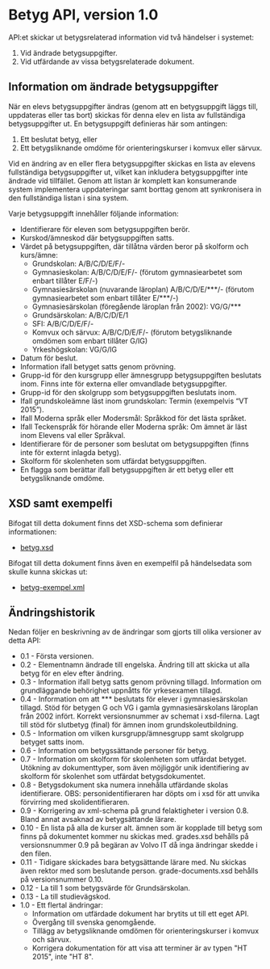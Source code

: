 Betyg API, version 1.0
======================
API:et skickar ut betygsrelaterad information vid två händelser i systemet:

1. Vid ändrade betygsuppgifter.
2. Vid utfärdande av vissa betygsrelaterade dokument.

Information om ändrade betygsuppgifter
--------------------------------------
När en elevs betygsuppgifter ändras (genom att en betygsuppgift läggs till, uppdateras eller tas bort) skickas för denna elev en lista av fullständiga betygsuppgifter ut. En betygsuppgift definieras här som antingen:

1. Ett beslutat betyg, eller
2. Ett betygsliknande omdöme för orienteringskurser i komvux eller särvux.

Vid en ändring av en eller flera betygsuppgifter skickas en lista av elevens fullständiga betygsuppgifter ut, vilket kan inkludera betygsuppgifter inte ändrade vid tillfället. Genom att listan är komplett kan konsumerande system implementera uppdateringar samt borttag genom att synkronisera in den fullständiga listan i sina system.

Varje betygsuppgift innehåller följande information:

- Identifierare för eleven som betygsuppgiften berör.
- Kurskod/ämneskod där betygsuppgiften satts.
- Värdet på betygsuppgiften, där tillåtna värden beror på skolform och kurs/ämne:
  - Grundskolan: A/B/C/D/E/F/-
  - Gymnasieskolan: A/B/C/D/E/F/- (förutom gymnasiearbetet som enbart tillåter E/F/-)
  - Gymnasiesärskolan (nuvarande läroplan) A/B/C/D/E/\*\*\*/- (förutom gymnasiearbetet som enbart tillåter E/\*\*\*/-)
  - Gymnasiesärskolan (föregående läroplan från 2002): VG/G/\*\*\*
  - Grundsärskolan: A/B/C/D/E/1
  - SFI: A/B/C/D/E/F/-
  - Komvux och särvux: A/B/C/D/E/F/- (förutom betygsliknande omdömen som enbart tillåter G/IG)
  - Yrkeshögskolan: VG/G/IG
- Datum för beslut.
- Information ifall betyget satts genom prövning.
- Grupp-id för den kursgrupp eller ämnesgrupp betygsuppgiften beslutats inom. Finns inte för externa eller omvandlade betygsuppgifter.
- Grupp-id för den skolgrupp som betygsuppgiften beslutats inom.
- Ifall grundskoleämne läst inom grundskolan: Termin (exempelvis “VT 2015”).
- Ifall Moderna språk eller Modersmål: Språkkod för det lästa språket.
- Ifall Teckenspråk för hörande eller Moderna språk: Om ämnet är läst inom Elevens val eller Språkval.
- Identifierare för de personer som beslutat om betygsuppgiften (finns inte för externt inlagda betyg).
- Skolform för skolenheten som utfärdat betygsuppgiften.
- En flagga som berättar ifall betygsuppgiften är ett betyg eller ett betygsliknande omdöme.

XSD samt exempelfi
---------------------
Bifogat till detta dokument finns det XSD-schema som definierar informationen:
- [betyg.xsd](betyg.xsd)

Bifogat till detta dokument finns även en exempelfil på händelsedata som skulle kunna skickas ut:
- [betyg-exempel.xml](betyg-exempel.xml)

Ändringshistorik
----------------
Nedan följer en beskrivning av de ändringar som gjorts till olika versioner av detta API:
- 0.1 - Första versionen.
- 0.2 - Elementnamn ändrade till engelska. Ändring till att skicka ut alla betyg för en elev efter ändring.
- 0.3 - Information ifall betyg satts genom prövning tillagd. Information om grundläggande behörighet uppnåtts för yrkesexamen tillagd.
- 0.4 - Information om att *** beslutats för elever i gymnasiesärskolan tillagd. Stöd för betygen G och VG i gamla gymnasiesärskolans läroplan från 2002 infört. Korrekt versionsnummer av schemat i xsd-filerna. Lagt till stöd för slutbetyg (final) för ämnen inom grundskoleutbildning.
- 0.5 - Information om vilken kursgrupp/ämnesgrupp samt skolgrupp betyget satts inom.
- 0.6 - Information om betygssättande personer för betyg.
- 0.7 - Information om skolform för skolenheten som utfärdat betyget. Utökning av dokumenttyper, som även möjliggör unik identifiering av skolform för skolenhet som utfärdat betygsdokumentet.
- 0.8 - Betygsdokument ska numera innehålla utfärdande skolas identifierare. OBS: personidentifieraren har döpts om i xsd för att unvika förvirring med skolidentifieraren.
- 0.9 - Korrigering av xml-schema på grund felaktigheter i version 0.8. Bland annat avsaknad av betygsättande lärare.
- 0.10 - En lista på alla de kurser alt. ämnen som är kopplade till betyg som finns på dokumentet kommer nu skickas med. grades.xsd behålls på versionsnummer 0.9 på begäran av Volvo IT då inga ändringar skedde i den filen.
- 0.11 - Tidigare skickades bara betygsättande lärare med. Nu skickas även rektor med som beslutande person. grade-documents.xsd behålls på versionsnummer 0.10.
- 0.12 - La till 1 som betygsvärde för Grundsärskolan.
- 0.13 - La till studievägskod.
- 1.0 - Ett flertal ändringar:
	- Information om utfärdade dokument har brytits ut till ett eget API.
	- Övergång till svenska genomgående.
	- Tillägg av betygsliknande omdömen för orienteringskurser i komvux och särvux.
	- Korrigera dokumentation för att visa att terminer är av typen "HT 2015", inte "HT 8".
